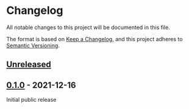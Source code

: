 # Changelog

All notable changes to this project will be documented in this file.

The format is based on [Keep a Changelog](https://keepachangelog.com/en/1.0.0/),
and this project adheres to [Semantic Versioning](https://semver.org/spec/v2.0.0.html).

## [Unreleased]

## [0.1.0] - 2021-12-16

Initial public release

[Unreleased]: https://github.com/lukasberbuer/conan-check-updates/compare/v0.1.0...HEAD
[0.1.0]: https://github.com/lukasberbuer/conan-check-updates/releases/tag/v0.1.0
